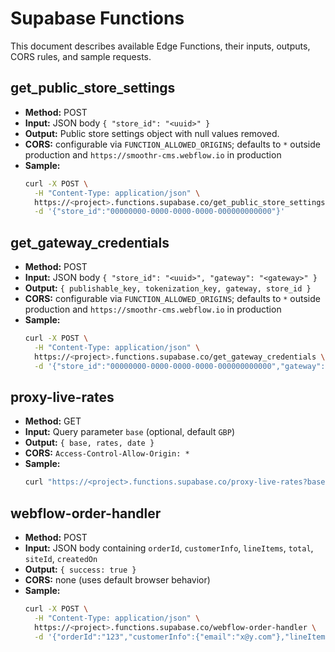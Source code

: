 # Supabase Functions

This document describes available Edge Functions, their inputs, outputs, CORS rules, and sample requests.

## get_public_store_settings
- **Method:** POST
- **Input:** JSON body `{ "store_id": "<uuid>" }`
- **Output:** Public store settings object with null values removed.
- **CORS:** configurable via `FUNCTION_ALLOWED_ORIGINS`; defaults to `*` outside production and `https://smoothr-cms.webflow.io` in production
- **Sample:**
  ```bash
  curl -X POST \
    -H "Content-Type: application/json" \
    https://<project>.functions.supabase.co/get_public_store_settings \
    -d '{"store_id":"00000000-0000-0000-0000-000000000000"}'
  ```

## get_gateway_credentials
- **Method:** POST
- **Input:** JSON body `{ "store_id": "<uuid>", "gateway": "<gateway>" }`
- **Output:** `{ publishable_key, tokenization_key, gateway, store_id }`
- **CORS:** configurable via `FUNCTION_ALLOWED_ORIGINS`; defaults to `*` outside production and `https://smoothr-cms.webflow.io` in production
- **Sample:**
  ```bash
  curl -X POST \
    -H "Content-Type: application/json" \
    https://<project>.functions.supabase.co/get_gateway_credentials \
    -d '{"store_id":"00000000-0000-0000-0000-000000000000","gateway":"stripe"}'
  ```

## proxy-live-rates
- **Method:** GET
- **Input:** Query parameter `base` (optional, default `GBP`)
- **Output:** `{ base, rates, date }`
- **CORS:** `Access-Control-Allow-Origin: *`
- **Sample:**
  ```bash
  curl "https://<project>.functions.supabase.co/proxy-live-rates?base=USD"
  ```

## webflow-order-handler
- **Method:** POST
- **Input:** JSON body containing `orderId`, `customerInfo`, `lineItems`, `total`, `siteId`, `createdOn`
- **Output:** `{ success: true }`
- **CORS:** none (uses default browser behavior)
- **Sample:**
  ```bash
  curl -X POST \
    -H "Content-Type: application/json" \
    https://<project>.functions.supabase.co/webflow-order-handler \
    -d '{"orderId":"123","customerInfo":{"email":"x@y.com"},"lineItems":[],"total":100,"siteId":"site","createdOn":"2023-01-01"}'
  ```
